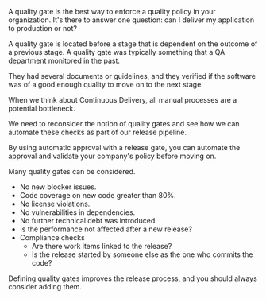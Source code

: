 A quality gate is the best way to enforce a quality policy in your organization. It's there to answer one question: can I deliver my application to production or not?

A quality gate is located before a stage that is dependent on the outcome of a previous stage. A quality gate was typically something that a QA department monitored in the past.

They had several documents or guidelines, and they verified if the software was of a good enough quality to move on to the next stage.

When we think about Continuous Delivery, all manual processes are a potential bottleneck.

We need to reconsider the notion of quality gates and see how we can automate these checks as part of our release pipeline.

By using automatic approval with a release gate, you can automate the approval and validate your company's policy before moving on.

Many quality gates can be considered.

 -  No new blocker issues.
 -  Code coverage on new code greater than 80%.
 -  No license violations.
 -  No vulnerabilities in dependencies.
 -  No further technical debt was introduced.
 -  Is the performance not affected after a new release?
 -  Compliance checks
     -  Are there work items linked to the release?
     -  Is the release started by someone else as the one who commits the code?

Defining quality gates improves the release process, and you should always consider adding them.
